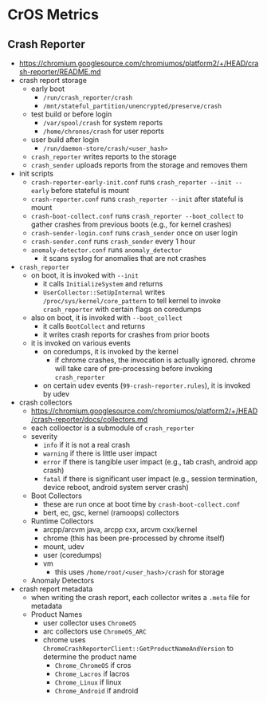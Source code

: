 CrOS Metrics
============

## Crash Reporter

- <https://chromium.googlesource.com/chromiumos/platform2/+/HEAD/crash-reporter/README.md>
- crash report storage
  - early boot
    - `/run/crash_reporter/crash`
    - `/mnt/stateful_partition/unencrypted/preserve/crash`
  - test build or before login
    - `/var/spool/crash` for system reports
    - `/home/chronos/crash` for user reports
  - user build after login
    - `/run/daemon-store/crash/<user_hash>`
  - `crash_reporter` writes reports to the storage
  - `crash_sender` uploads reports from the storage and removes them
- init scripts
  - `crash-reporter-early-init.conf` runs `crash_reporter --init --early`
    before stateful is mount
  - `crash-reporter.conf` runs `crash_reporter --init` after stateful is mount
  - `crash-boot-collect.conf` runs `crash_reporter --boot_collect` to gather
    crashes from previous boots (e.g., for kernel crashes)
  - `crash-sender-login.conf` runs `crash_sender` once on user login
  - `crash-sender.conf` runs `crash_sender` every 1 hour
  - `anomaly-detector.conf` runs `anomaly_detector`
    - it scans syslog for anomalies that are not crashes
- `crash_reporter`
  - on boot, it is invoked with `--init`
    - it calls `InitializeSystem` and returns
    - `UserCollector::SetUpInternal` writes `/proc/sys/kernel/core_pattern` to
      tell kernel to invoke `crash_reporter` with certain flags on coredumps
  - also on boot, it is invoked with `--boot_collect`
    - it calls `BootCollect` and returns
    - it writes crash reports for crashes from prior boots
  - it is invoked on various events
    - on coredumps, it is invoked by the kernel
      - if chrome crashes, the invocation is actually ignored.  chrome will
        take care of pre-processing before invoking `crash_reporter`
    - on certain udev events (`99-crash-reporter.rules`), it is invoked by
      udev
- crash collectors
  - <https://chromium.googlesource.com/chromiumos/platform2/+/HEAD/crash-reporter/docs/collectors.md>
  - each colloector is a submodule of `crash_reporter`
  - severity
    - `info` if it is not a real crash
    - `warning` if there is little user impact
    - `error` if there is tangible user impact (e.g., tab crash, android app
      crash)
    - `fatal` if there is significant user impact (e.g., session termination,
      device reboot, android system server crash)
  - Boot Collectors
    - these are run once at boot time by `crash-boot-collect.conf`
    - bert, ec, gsc, kernel (ramoops) collectors
  - Runtime Collectors
    - arcpp/arcvm java, arcpp cxx, arcvm cxx/kernel
    - chrome (this has been pre-processed by chrome itself)
    - mount, udev
    - user (coredumps)
    - vm
      - this uses `/home/root/<user_hash>/crash` for storage
  - Anomaly Detectors
- crash report metadata
  - when writing the crash report, each collector writes a `.meta` file for
    metadata
  - Product Names
    - user collector uses `ChromeOS`
    - arc collectors use `ChromeOS_ARC`
    - chrome uses `ChromeCrashReporterClient::GetProductNameAndVersion` to
      determine the product name
      - `Chrome_ChromeOS` if cros
      - `Chrome_Lacros` if lacros
      - `Chrome_Linux` if linux
      - `Chrome_Android` if android
